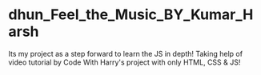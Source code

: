 # dhun_Feel_the_Music_BY_Kumar_Harsh
Its my project as a step forward to learn the JS in depth! Taking help of video tutorial by Code With Harry's project with only HTML, CSS &amp; JS!
